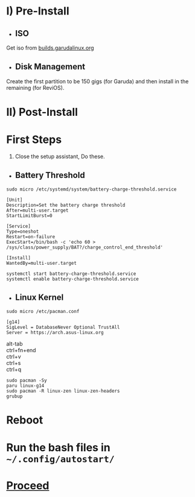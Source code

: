 # I) Pre-Install

- ## ISO
Get iso from [builds.garudalinux.org](https://builds.garudalinux.org)

- ## Disk Management
Create the first partition to be 150 gigs (for Garuda) and then install in the remaining (for ReviOS).

# II) Post-Install

# First Steps

1. Close the setup assistant, Do these.

- ## Battery Threshold

```
sudo micro /etc/systemd/system/battery-charge-threshold.service 
```

```
[Unit]
Description=Set the battery charge threshold
After=multi-user.target
StartLimitBurst=0

[Service]
Type=oneshot
Restart=on-failure
ExecStart=/bin/bash -c 'echo 60 > /sys/class/power_supply/BAT?/charge_control_end_threshold'

[Install]
WantedBy=multi-user.target
```

```
systemctl start battery-charge-threshold.service
systemctl enable battery-charge-threshold.service
```

- ## Linux Kernel
```
sudo micro /etc/pacman.conf
```
```
[g14]
SigLevel = DatabaseNever Optional TrustAll
Server = https://arch.asus-linux.org
```
alt-tab<br>ctrl+fn+end<br>ctrl+v<br>ctrl+s<br>ctrl+q<br>
```
sudo pacman -Sy
paru linux-g14
sudo pacman -R linux-zen linux-zen-headers
grubup
```
# Reboot

# Run the bash files in `~/.config/autostart/`

# [Proceed](https://github.com/hookstdev/OmniGuides/blob/omni/Software/Linux.md)
